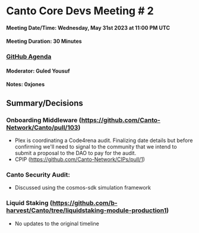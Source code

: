 # Canto Core Devs Meeting # 2

#### Meeting Date/Time: Wednesday, May 31st 2023 at 11:00 PM UTC

#### Meeting Duration: 30 Minutes

### [GitHub Agenda](https://github.com/Canto-Network/pm/issues/2)

#### Moderator: Guled Yousuf

#### Notes: 0xjones


## Summary/Decisions

### Onboarding Middleware (https://github.com/Canto-Network/Canto/pull/103)
  - Plex is coordinating a Code4rena audit. Finalizing date details but before confirming we'll need to signal to the community that we intend to submit a proposal to the DAO to pay for the audit.
  - CPIP (https://github.com/Canto-Network/CIPs/pull/1)
### Canto Security Audit:
  - Discussed using the cosmos-sdk simulation framework
### Liquid Staking (https://github.com/b-harvest/Canto/tree/liquidstaking-module-production1)
  - No updates to the original timeline
